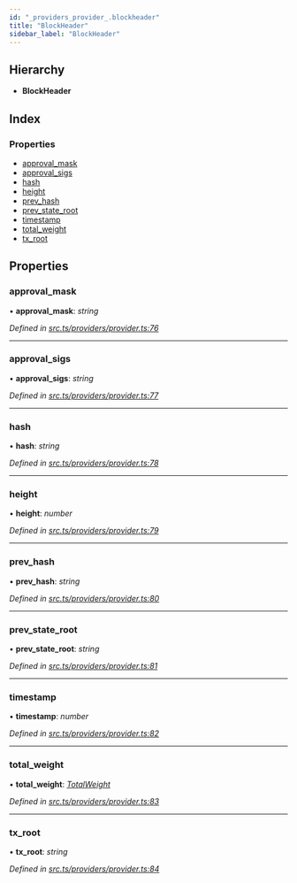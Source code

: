 ```yaml
---
id: "_providers_provider_.blockheader"
title: "BlockHeader"
sidebar_label: "BlockHeader"
---
```


## Hierarchy

* **BlockHeader**

## Index

### Properties

* [approval_mask](_providers_provider_.blockheader.md#approval_mask)
* [approval_sigs](_providers_provider_.blockheader.md#approval_sigs)
* [hash](_providers_provider_.blockheader.md#hash)
* [height](_providers_provider_.blockheader.md#height)
* [prev_hash](_providers_provider_.blockheader.md#prev_hash)
* [prev_state_root](_providers_provider_.blockheader.md#prev_state_root)
* [timestamp](_providers_provider_.blockheader.md#timestamp)
* [total_weight](_providers_provider_.blockheader.md#total_weight)
* [tx_root](_providers_provider_.blockheader.md#tx_root)

## Properties

###  approval_mask

• **approval_mask**: *string*

*Defined in [src.ts/providers/provider.ts:76](https://github.com/nearprotocol/nearlib/blob/2987fdb/src.ts/providers/provider.ts#L76)*

___

###  approval_sigs

• **approval_sigs**: *string*

*Defined in [src.ts/providers/provider.ts:77](https://github.com/nearprotocol/nearlib/blob/2987fdb/src.ts/providers/provider.ts#L77)*

___

###  hash

• **hash**: *string*

*Defined in [src.ts/providers/provider.ts:78](https://github.com/nearprotocol/nearlib/blob/2987fdb/src.ts/providers/provider.ts#L78)*

___

###  height

• **height**: *number*

*Defined in [src.ts/providers/provider.ts:79](https://github.com/nearprotocol/nearlib/blob/2987fdb/src.ts/providers/provider.ts#L79)*

___

###  prev_hash

• **prev_hash**: *string*

*Defined in [src.ts/providers/provider.ts:80](https://github.com/nearprotocol/nearlib/blob/2987fdb/src.ts/providers/provider.ts#L80)*

___

###  prev_state_root

• **prev_state_root**: *string*

*Defined in [src.ts/providers/provider.ts:81](https://github.com/nearprotocol/nearlib/blob/2987fdb/src.ts/providers/provider.ts#L81)*

___

###  timestamp

• **timestamp**: *number*

*Defined in [src.ts/providers/provider.ts:82](https://github.com/nearprotocol/nearlib/blob/2987fdb/src.ts/providers/provider.ts#L82)*

___

###  total_weight

• **total_weight**: *[TotalWeight](_providers_provider_.totalweight.md)*

*Defined in [src.ts/providers/provider.ts:83](https://github.com/nearprotocol/nearlib/blob/2987fdb/src.ts/providers/provider.ts#L83)*

___

###  tx_root

• **tx_root**: *string*

*Defined in [src.ts/providers/provider.ts:84](https://github.com/nearprotocol/nearlib/blob/2987fdb/src.ts/providers/provider.ts#L84)*
